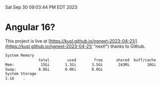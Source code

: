 Sat Sep 30 09:03:44 PM EDT 2023

# Angular 16?


This project is live at [https://kusl.github.io/ngnext-2023-04-21/](https://kusl.github.io/ngnext-2023-04-21/ "next!") thanks to Github.

```bash
System Memory
               total        used        free      shared  buff/cache   available
Mem:            15Gi       1.3Gi       3.5Gi       243Mi        10Gi        13Gi
Swap:          8.0Gi       0.0Ki       8.0Gi
System Storage
1.1G	.

